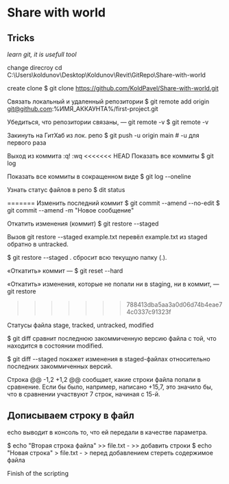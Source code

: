 ﻿# Share with world
## Tricks
*learn git, it is usefull tool*

change direcroy
cd  C:\Users\koldunov\Desktop\Koldunov\Revit\GitRepo\Share-with-world

create clone
$ git clone https://github.com/KoldPavel/Share-with-world.git

Связать локальный и удаленный репозитории
$ git remote add origin git@github.com:%ИМЯ_АККАУНТА%/first-project.git

Убедиться, что репозитории связаны, — git remote -v
$ git remote -v

Закинуть на ГитХаб из лок. репо
$ git push -u origin main # -u для первого раза 

Выход из коммита 
:q!   :wq 
<<<<<<< HEAD
Показать все коммиты
$ git log
 
Показать все коммиты в сокращенном виде
$ git log --oneline

Узнать статус файлов в репо
$ dit status

=======
Изменить последний коммит
$ git commit --amend --no-edit
$ git commit --amend -m "Новое сообщение"

Откатить изменения (коммит)
$ git restore --staged <file>

Вызов git restore --staged example.txt перевёл example.txt из staged обратно в untracked.

$ git restore --staged .   сбросит всю текущую папку (.).

«Откатить» коммит — $ git reset --hard <commit hash>

«Откатить» изменения, которые не попали ни в staging, ни в коммит, — git restore <file>
>>>>>>> 788413dba5aa3a0d06d74b4eae74c0337c91323f

Статусы файла
stage, tracked, untracked, modified

$ git diff сравнит последнюю закоммиченную версию файла с той, что находится в состоянии modified.

$ git diff --staged покажет изменения в staged-файлах относительно последних закоммиченных версий.

Строка @@ -1,2 +1,2 @@ сообщает, какие строки файла попали в сравнение.  Если бы было, например, написано +15,7, это значило бы, что в сравнении участвуют 
7 строк, начиная с 15-й.

## Дописываем строку в файл

echo  выводит в консоль то, что ей передали в качестве параметра.

$ echo "Вторая строка файла" >> file.txt   -  >> добавить строки
$ echo "Новая строка" > file.txt     -     > перед добавлением стереть содержимое файла

Finish of the scripting
